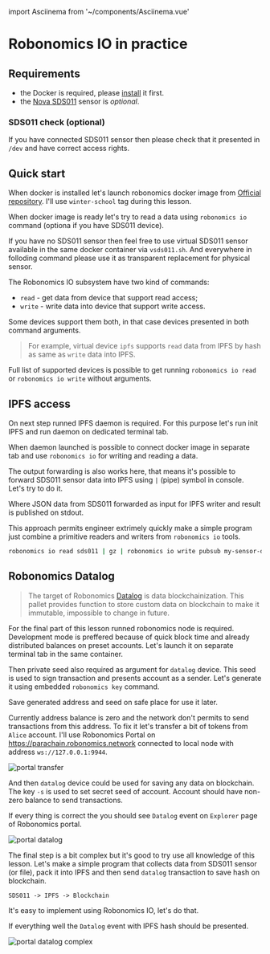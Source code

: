 import Asciinema from '~/components/Asciinema.vue'

# Robonomics IO in practice

## Requirements

* the Docker is required, please [install](https://docs.docker.com/engine/install/) it first.
* the [Nova SDS011](https://aqicn.org/sensor/sds011) sensor is *optional*.

### SDS011 check (optional)

If you have connected SDS011 sensor then please check that it presented in `/dev` and have correct access rights.

<Asciinema vid="PUx6Nbss6A4ilZXky6bfbSuaW"/>

## Quick start

When docker is installed let's launch robonomics docker image from [Official repository](https://hub.docker.com/r/robonomics/robonomics). I'll use `winter-school` tag during this lesson.

<Asciinema vid="UKVTbTmM0GKiTEomDxUeoKIyq"/>

When docker image is ready let's try to read a data using `robonomics io` command (optiona if you have SDS011 device).

<Asciinema vid="QVCdOrWzMy0bNqBfInCUALgAd"/>

If you have no SDS011 sensor then feel free to use virtual SDS011 sensor available in the same docker container via `vsds011.sh`. And everywhere in folloding command please use it as transparent replacement for physical sensor.

<Asciinema vid="JoaONrsvVvbjQYCKtVkFcBQUT"/>

The Robonomics IO subsystem have two kind of commands:

* `read` - get data from device that support read access;
* `write` - write data into device that support write access.

Some devices support them both, in that case devices presented in both command arguments.

> For example, virtual device `ipfs` supports `read` data from IPFS by hash as same as `write` data into IPFS.

Full list of supported devices is possible to get running `robonomics io read` or `robonomics io write` without arguments.

## IPFS access

On next step runned IPFS daemon is required. For this purpose let's run init IPFS and run daemon on dedicated
terminal tab.

<Asciinema vid="185zghtRahHMORQdiqFUwQrTC"/>

When daemon launched is possible to connect docker image in separate tab and use `robonomics io` for writing and reading a data.

<Asciinema vid="nv2vxMEbV0syOgMm55MyUGugL"/>

The output forwarding is also works here, that means it's possible to forward SDS011 sensor data into IPFS using `|` (pipe) symbol in console. Let's try to do it.

<Asciinema vid="u3tZqFJ7WcZMaRlTdXF3bnI4m"/>

Where JSON data from SDS011 forwarded as input for IPFS writer and result is published on stdout.

This approach permits engineer extrimely quickly make a simple program just combine a primitive readers and writers from `robonomics io` tools.

```bash
robonomics io read sds011 | gz | robonomics io write pubsub my-sensor-data
```

## Robonomics Datalog

> The target of Robonomics [Datalog](https://crates.robonomics.network/robonomics_protocol/datalog/index.html) is data blockchainization. This pallet provides function to store custom data on blockchain to make it immutable, impossible to change in future.

For the final part of this lesson runned robonomics node is required. Development mode is preffered because of quick block time and already distributed balances on preset accounts. Let's launch it on separate terminal tab in the same container.

<Asciinema vid="OxsryOPyAd9vZCNa91ggwxA8Z"/>

Then private seed also required as argument for `datalog` device. This seed is used to sign transaction and presents account as a sender. Let's generate it using embedded `robonomics key` command.

<Asciinema vid="swGw05jzGupo9NcFaCeWHAnc4"/>

Save generated address and seed on safe place for use it later.

Currently address balance is zero and the network don't permits to send transactions from this address. To fix it let's transfer a bit of tokens from `Alice` account. I'll use Robonomics Portal on https://parachain.robonomics.network connected to local node with address `ws://127.0.0.1:9944`.

![portal transfer](https://ipfs.io/ipfs/QmbpArfthyor5wFWRexgPAyjK7GaFduasc1eoReaf9TpJg/tran.png)

And then `datalog` device could be used for saving any data on blockchain. The key `-s` is used to set secret seed of account. Account should have non-zero balance to send transactions.

<Asciinema vid="toxCPOYroE3oi7P1mNp4Inc2T"/>

If every thing is correct the you should see `Datalog` event on `Explorer` page of Robonomics portal.

![portal datalog](https://ipfs.io/ipfs/QmbpArfthyor5wFWRexgPAyjK7GaFduasc1eoReaf9TpJg/datalog.png)

The final step is a bit complex but it's good to try use all knowledge of this lesson. Let's make a simple program
that collects data from SDS011 sensor (or file), pack it into IPFS and then send `datalog` transaction to save hash on blockchain.

```
SDS011 -> IPFS -> Blockchain
```

It's easy to implement using Robonomics IO, let's do that.

<Asciinema vid="pB9gHTal6Z1Ra0lG6jzE3wHXD"/>

If everything well the `Datalog` event with IPFS hash should be presented.

![portal datalog complex](https://ipfs.io/ipfs/QmbpArfthyor5wFWRexgPAyjK7GaFduasc1eoReaf9TpJg/datalog_complex.png)